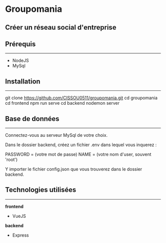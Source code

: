 # Groupomania

## Créer un réseau social d'entreprise 

## Prérequis
---

+ NodeJS
+ MySql

## Installation
---

git clone https://github.com/CISSOU0511/groupomania.git
cd groupomania
cd frontend
npm run serve
cd backend
nodemon server

## Base de données 
---

Connectez-vous au serveur MySql de votre choix.

Dans le dossier backend, créez un fichier .env dans lequel vous inquerez :

PASSWORD = (votre mot de passe)
NAME = (votre nom d'user, souvent 'root')

Y importer le fichier config.json que vous trouverez dans le dossier backend.

## Technologies utilisées
---
**frontend** 
+ VueJS

**backend**
+ Express
